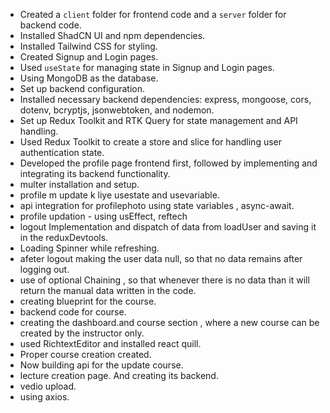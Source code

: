 - Created a `client` folder for frontend code and a `server` folder for backend code.
- Installed ShadCN UI and npm dependencies.
- Installed Tailwind CSS for styling.
- Created Signup and Login pages.
- Used `useState` for managing state in Signup and Login pages.  
- Using MongoDB as the database.
- Set up backend configuration.
- Installed necessary backend dependencies: express, mongoose, cors, dotenv, bcryptjs, jsonwebtoken, and nodemon.
- Set up Redux Toolkit and RTK Query for state management and API handling.
- Used Redux Toolkit to create a store and slice for handling user authentication state.
- Developed the profile page frontend first, followed by implementing and integrating its backend functionality.
- multer installation and setup.
- profile m update k liye usestate and usevariable.
- api integration for profilephoto using state variables , async-await.
- profile updation - using usEffect, reftech
- logout Implementation and dispatch of data from loadUser and saving it in the reduxDevtools.
- Loading Spinner while refreshing.
- afeter logout making the user data null, so that no data remains after logging out.
- use of optional Chaining , so that whenever there is no data than it will return the manual data written in the code.
- creating blueprint for the course.
- backend code for course.
- creating the dashboard.and course section , where a new course can be created by the instructor only.
- used RichtextEditor and installed react quill.
- Proper course creation created.
- Now building api for the update course.
- lecture creation page. And creating its backend.
- vedio upload.
- using axios.
